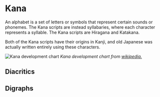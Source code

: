# Kana

An alphabet is a set of letters or symbols that represent certain sounds or phonemes. The Kana scripts are instead syllabaries, where each character represents a syllable. The Kana scripts are Hiragana and Katakana.

Both of the Kana scripts have their origins in Kanji, and old Japanese was actually written entirely using these characters.

![Kana development chart](/docs/lessons/assets/2-kana_kana_development_chart.svg)
_Kana development chart from_ [_wikipedia._](https://commons.wikimedia.org/wiki/File:FlowRoot3824.svg)

## Diacritics

## Digraphs
